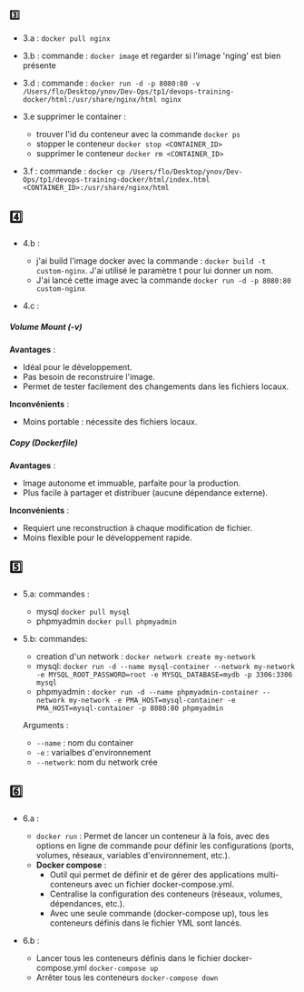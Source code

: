 ### 3️⃣

- 3.a : `docker pull nginx`

- 3.b : commande : `docker image` et regarder si l'image 'nging' est bien présente

- 3.d : commande : `docker run -d -p 8080:80 -v /Users/flo/Desktop/ynov/Dev-Ops/tp1/devops-training-docker/html:/usr/share/nginx/html nginx`

- 3.e supprimer le container :

  - trouver l'id du conteneur avec la commande `docker ps`
  - stopper le conteneur `docker stop <CONTAINER_ID>`
  - supprimer le conteneur `docker rm <CONTAINER_ID>`

- 3.f : commande : `docker cp /Users/flo/Desktop/ynov/Dev-Ops/tp1/devops-training-docker/html/index.html <CONTAINER_ID>:/usr/share/nginx/html`

## 4️⃣

- 4.b :

  - j'ai build l'image docker avec la commande : `docker build -t custom-nginx`. J'ai utilisé le paramètre t pour lui donner un nom.
  - J'ai lancé cette image avec la commande `docker run -d -p 8080:80 custom-nginx`

- 4.c :

##### Volume Mount (-v)

**Avantages** :

- Idéal pour le développement.
- Pas besoin de reconstruire l'image.
- Permet de tester facilement des changements dans les fichiers locaux.

**Inconvénients** :

- Moins portable : nécessite des fichiers locaux.

##### Copy (Dockerfile)

**Avantages** :

- Image autonome et immuable, parfaite pour la production.
- Plus facile à partager et distribuer (aucune dépendance externe).

**Inconvénients** :

- Requiert une reconstruction à chaque modification de fichier.
- Moins flexible pour le développement rapide.

## 5️⃣

- 5.a: commandes :

  - mysql `docker pull mysql`
  - phpmyadmin `docker pull phpmyadmin`

- 5.b: commandes:

  - creation d'un network : `docker network create my-network`
  - mysql: `docker run -d --name mysql-container --network my-network -e MYSQL_ROOT_PASSWORD=root -e MYSQL_DATABASE=mydb -p 3306:3306 mysql`
  - phpmyadmin : `docker run -d --name phpmyadmin-container --network my-network -e PMA_HOST=mysql-container -e PMA_HOST=mysql-container -p 8080:80 phpmyadmin`

  Arguments :

  - `--name` : nom du container
  - `-e` : varialbes d'environnement
  - `--network`: nom du network crée

## 6️⃣

- 6.a :

  - `docker run` : Permet de lancer un conteneur à la fois, avec des options en ligne de commande pour définir les configurations (ports, volumes, réseaux, variables d'environnement, etc.).
  - **Docker compose** :
    - Outil qui permet de définir et de gérer des applications multi-conteneurs avec un fichier docker-compose.yml.
    - Centralise la configuration des conteneurs (réseaux, volumes, dépendances, etc.).
    - Avec une seule commande (docker-compose up), tous les conteneurs définis dans le fichier YML sont lancés.

- 6.b :
  - Lancer tous les conteneurs définis dans le fichier docker-compose.yml `docker-compose up`
  - Arrêter tous les conteneurs `docker-compose down`
